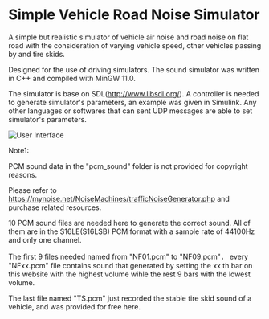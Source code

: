 # Simple Vehicle Road Noise Simulator
A simple but realistic simulator of vehicle air noise and road noise on flat road with the consideration  of varying vehicle speed, other vehicles passing by and tire skids.

Designed for the use of driving simulators. The sound simulator was written in C++ and compiled with MinGW 11.0. 

The simulator is base on SDL(http://www.libsdl.org/). 
A controller is needed to generate simulator's parameters, an example was given in Simulink. Any other languages or softwares that can sent UDP messages are able to set simulator's parameters.

![User Interface](https://github.com/tk166/Vehicle-Road-Noise-Simulator/blob/main/pics/P0001.png)


Note1:

PCM sound data in the "pcm_sound" folder is not provided for copyright reasons.

Please refer to https://mynoise.net/NoiseMachines/trafficNoiseGenerator.php and purchase related resources.

10 PCM sound files are needed here to generate the correct sound. All of them are in the S16LE(S16LSB) PCM format with a sample rate of 44100Hz and only one channel.

The first 9 files needed named from "NF01.pcm"  to "NF09.pcm"， every "NFxx.pcm" file contains sound that generated by setting the xx th bar on this website with the highest volume wihle the rest 9 bars with the lowest  volume. 

The last file named "TS.pcm" just recorded the stable tire skid sound of a vehicle, and was provided for free here.
